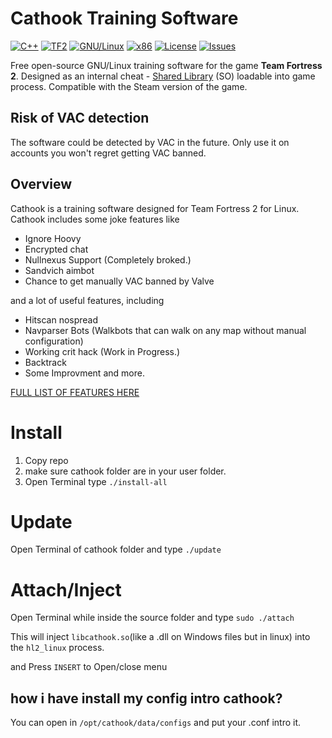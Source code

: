 # Cathook Training Software
[![C++](https://img.shields.io/badge/language-C%2B%2B-%23f34b7d.svg?style=flat-square)](https://en.wikipedia.org/wiki/C%2B%2B)
[![TF2](https://img.shields.io/badge/game-TF2-orange.svg?style=flat-square)](https://store.steampowered.com/app/440/Team_Fortress_2/)
[![GNU/Linux](https://img.shields.io/badge/platform-GNU%2FLinux-ff69b4?style=flat-square)](https://www.gnu.org/gnu/linux-and-gnu.en.html)
[![x86](https://img.shields.io/badge/arch-x86-red.svg?style=flat-square)](https://en.wikipedia.org/wiki/X86)
[![License](https://img.shields.io/github/license/explowz/cathook.svg?style=flat-square)](LICENSE)
[![Issues](https://img.shields.io/github/issues/explowz/cathook.svg?style=flat-square)](https://github.com/explowz/cathook/issues)

Free open-source GNU/Linux training software for the game **Team Fortress 2**. Designed as an internal cheat - [Shared Library](https://en.wikipedia.org/wiki/Library_(computing)#Shared_libraries) (SO) loadable into game process. Compatible with the Steam version of the game.

## Risk of VAC detection

The software could be detected by VAC in the future. Only use it on accounts you won't regret getting VAC banned.

## Overview

Cathook is a training software designed for Team Fortress 2 for Linux. Cathook includes some joke features like

* Ignore Hoovy
* Encrypted chat
* Nullnexus Support (Completely broked.)
* Sandvich aimbot
* Chance to get manually VAC banned by Valve

and a lot of useful features, including

* Hitscan nospread
* Navparser Bots (Walkbots that can walk on any map without manual configuration)
* Working crit hack (Work in Progress.)
* Backtrack
* Some Improvment and more.

[FULL LIST OF FEATURES HERE](https://github.com/nullworks/cathook/wiki)

# Install

1. Copy repo
2. make sure cathook folder are in your user folder.
3. Open Terminal type `./install-all`

# Update

Open Terminal of cathook folder and type `./update`

# Attach/Inject

Open Terminal while inside the source folder and type `sudo ./attach`

This will inject `libcathook.so`(like a .dll on Windows files but in linux) into the `hl2_linux` process.

and Press `INSERT` to Open/close menu

## how i have install my config intro cathook?

You can open in `/opt/cathook/data/configs` and put your .conf intro it.
